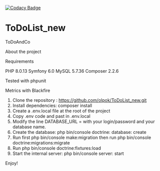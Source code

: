 [![Codacy Badge](https://app.codacy.com/project/badge/Grade/8e2cbee22dad49e8983645203eeea229)](https://www.codacy.com/gh/olpok/ToDoList_new/dashboard?utm_source=github.com&amp;utm_medium=referral&amp;utm_content=olpok/ToDoList_new&amp;utm_campaign=Badge_Grade)

# ToDoList_new

ToDoAndCo

About the project

Requirements

PHP 8.0.13 
Symfony 6.0 
MySQL 5.7.36 
Composer 2.2.6

Tested with phpunit

Metrics with Blackfire

1. Clone the repository : https://github.com/olpok/ToDoList_new.git
2. Install dependencies: composer install
3. Create a .env.local file at the root of the project
4. Copy .env code and past in .env.local
5. Modify the line DATABASE_URL = with your login/password and your database name.
6. Create the database: php bin/console doctrine: database: create
7. Run first php bin/console make:migration then run php bin/console doctrine:migrations:migrate
8. Run php bin/console doctrine:fixtures:load
9. Start the internal server: php bin/console server: start

Enjoy!
